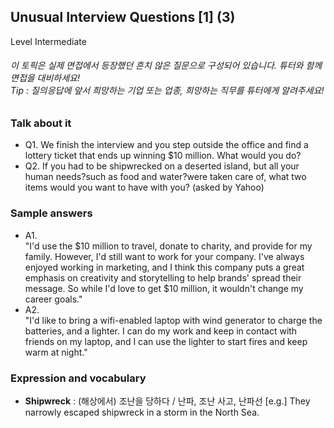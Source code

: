## Unusual Interview Questions [1] (3)
Level Intermediate
###### 이 토픽은 실제 면접에서 등장했던 흔치 않은 질문으로 구성되어 있습니다. 튜터와 함께 면접을 대비하세요!<br/>Tip : 질의응답에 앞서 희망하는 기업 또는 업종, 희망하는 직무를 튜터에게 알려주세요!

### Talk about it
- Q1. We finish the interview and you step outside the office and find a lottery ticket that ends up winning $10 million. What would you do?- Q2. If you had to be shipwrecked on a deserted island, but all your human needs?such as food and water?were 
taken care of, what two items would you want to have with you? (asked by Yahoo)
### Sample answers
- A1.  
"I'd use the $10 million to travel, donate to charity, and provide for my family. However, I'd still want to work for your company. I've always enjoyed working in marketing, and I think this company puts a great emphasis on creativity and storytelling to help brands' spread their message. So while I'd love to get $10 million, it wouldn't change my career goals."
- A2.  
"I'd like to bring a wifi-enabled laptop with wind generator to charge the batteries, and a lighter. I can do my work and keep in contact with friends on my laptop, and I can use the lighter to start fires and keep warm at night."
### Expression and vocabulary
- **Shipwreck** : (해상에서) 조난을 당하다 / 난파, 조난 사고, 난파선
[e.g.] They narrowly escaped shipwreck in a storm in the North Sea.


